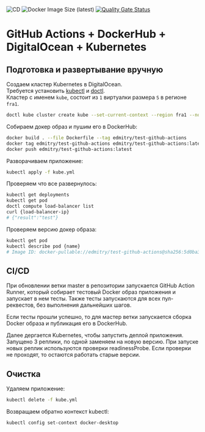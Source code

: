 ![CD](https://github.com/mqwerty/test-github-actions/workflows/CD/badge.svg?branch=master)
![Docker Image Size (latest)](https://img.shields.io/docker/image-size/edmitry/test-github-actions/latest)
[![Quality Gate Status](https://sonarcloud.io/api/project_badges/measure?project=mqwerty_test-github-actions&metric=alert_status)](https://sonarcloud.io/dashboard?id=mqwerty_test-github-actions)

# GitHub Actions + DockerHub + DigitalOcean + Kubernetes

## Подготовка и развертывание вручную

Создаем кластер Kubernetes в DigitalOcean.  
Требуется установить [kubectl](https://kubernetes.io/docs/tasks/tools/install-kubectl/) и [doctl](https://github.com/digitalocean/doctl).  
Кластер с именем `kube`, состоит из `1` виртуалки размера `S` в регионе `fra1`.
```bash
doctl kube cluster create kube --set-current-context --region fra1 --node-pool "name=kube-test;size=s-2vcpu-2gb;count=1"
```

Собираем докер образ и пушим его в DockerHub:
```bash
docker build . --file Dockerfile --tag edmitry/test-github-actions
docker tag edmitry/test-github-actions edmitry/test-github-actions:latest
docker push edmitry/test-github-actions:latest
```

Разворачиваем приложение:
```bash
kubectl apply -f kube.yml
```

Проверяем что все развернулось:
```bash
kubectl get deployments
kubectl get pod
doctl compute load-balancer list
curl {load-balancer-ip}
# {"result":"test"}
```

Проверяем версию докер образа:
```bash
kubectl get pod
kubectl describe pod {name}
# Image ID: docker-pullable://edmitry/test-github-actions@sha256:5d0ba35bdd128eea01fbfdee60b0d4f91ccd97a43ff303f3d8cf99b1ce9638c8
```

## CI/CD

При обновлении ветки master в репозитории запускается GitHub Action Runner, который собирает тестовый Docker образ приложения и
запускает в нем тесты. Также тесты запускаются для всех пул-реквестов, без выполнения дальнейших шагов.

Если тесты прошли успешно, то для мастер ветки запускается сборка Docker образа и публикация его в DockerHub.

Далее дергается Kubernetes, чтобы запустить деплой приложения.
Запущено 3 реплики, по одной заменяем на новую версию.
При запуске новых реплик используются проверки readinessProbe.
Если проверки не проходят, то остаются работать старые версии.

## Очистка

Удаляем приложение:
```bash
kubectl delete -f kube.yml
```

Возвращаем обратно контекст kubectl:
```bash
kubectl config set-context docker-desktop
```
